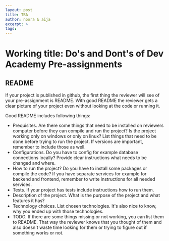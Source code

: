 ```yaml
---
layout: post
title: TBA
author: noora & aija
excerpt: >
tags:
---
```


# Working title: Do's and Dont's of Dev Academy Pre-assignments

## README

If your project is published in github, the first thing the reviewer will see of your pre-assignment is README. With good README the reviewer gets a clear picture of your project even without looking at the code or running it. 

Good README includes following things:

- Prequisites. Are there some things that need to be installed on reviewers computer before they can compile and run the project? Is the project working only on windows or only on linux? List things that need to be done before trying to run the project. If versions are important, remember to include those as well.
- Configurations. Do you have to config for example database connections locally? Provide clear instructions what needs to be changed and where.
- How to run the project? Do you have to install some packages or compile the code? If you have separate services for example for backend and frontend, remember to write instructions for all needed services.
- Tests. If your project has tests include instructions how to run them. 
- Description of the project. What is the purpose of the project and what features it has? 
- Technology choices. List chosen technologies. It's also nice to know, why you ended up with those technologies.
- TODO. If there are some things missing or not working, you can list them to README. That way the reviewer knows that you thought of them and also doesn't waste time looking for them or trying to figure out if something works or not. 

